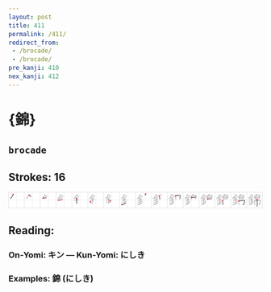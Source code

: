 ```yaml
---
layout: post
title: 411
permalink: /411/
redirect_from:
 - /brocade/
 - /brocade/
pre_kanji: 410
nex_kanji: 412
---
```


# {錦}

## `brocade`

## Strokes: 16

<div class="stroke"><img src="../images/E98CA6.png" /></div>

## Reading:

### On-Yomi: キン &mdash; Kun-Yomi: にしき

### Examples: 錦 (にしき)

